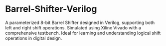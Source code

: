 # Barrel-Shifter-Verilog
A parameterized 8-bit Barrel Shifter designed in Verilog, supporting both left and right shift operations. Simulated using Xilinx Vivado with a comprehensive testbench. Ideal for learning and understanding logical shift operations in digital design.
